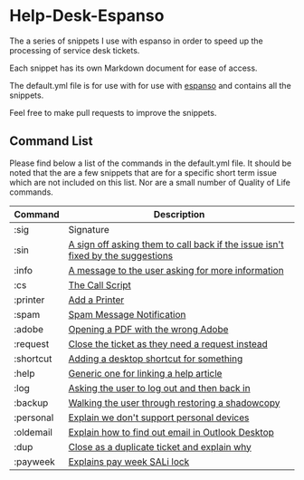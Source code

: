 # Help-Desk-Espanso

The a series of snippets I use with espanso in order to speed up the processing of service desk tickets.

Each snippet has its own Markdown document for ease of access.

The default.yml file is for use with for use with [espanso](https://espanso.org/) and contains all the snippets.

Feel free to make pull requests to improve the snippets.

## Command List

Please find below a list of the commands in the default.yml file. It should be noted that the are a few snippets that are for a specific short term issue which are not included on this list. Nor are a small number of Quality of Life commands.

Command | Description
--- | ---
:sig | Signature
:sin | [A sign off asking them to call back if the issue isn't fixed by the suggestions](https://github.com/Steven-Glasziou/Help-Desk-Espanso/blob/master/Snippets/Possibly%20Resolved.md)
:info | [A message to the user asking for more information](https://github.com/Steven-Glasziou/Help-Desk-Espanso/blob/master/Snippets/Get%20Info.md)
:cs | [The Call Script](https://github.com/Steven-Glasziou/Help-Desk-Espanso/blob/master/Snippets/Call%20Script.md)
:printer | [Add a Printer](https://github.com/Steven-Glasziou/Help-Desk-Espanso/blob/master/Snippets/Add%20Printer.md)
:spam | [Spam Message Notification](https://github.com/Steven-Glasziou/Help-Desk-Espanso/blob/master/Snippets/Add%20Printer.md)
:adobe | [Opening a PDF with the wrong Adobe](https://github.com/Steven-Glasziou/Help-Desk-Espanso/blob/master/Snippets/Adobe.md)
:request | [Close the ticket as they need a request instead](https://github.com/Steven-Glasziou/Help-Desk-Espanso/blob/master/Snippets/Request.md)
:shortcut | [Adding a desktop shortcut for something](https://github.com/Steven-Glasziou/Help-Desk-Espanso/blob/master/Snippets/Shortcut.md)
:help | [Generic one for linking a help article](https://github.com/Steven-Glasziou/Help-Desk-Espanso/blob/master/Snippets/Help.md)
:log | [Asking the user to log out and then back in](https://github.com/Steven-Glasziou/Help-Desk-Espanso/blob/master/Snippets/Logout%20to%20solve.md)
:backup | [Walking the user through restoring a shadowcopy](https://github.com/Steven-Glasziou/Help-Desk-Espanso/blob/master/Snippets/Restore%20an%20File.md)
:personal | [Explain we don't support personal devices](https://github.com/Steven-Glasziou/Help-Desk-Espanso/blob/master/Snippets/Personal%20Device.md)
:oldemail | [Explain how to find out email in Outlook Desktop](https://github.com/Steven-Glasziou/Help-Desk-Espanso/blob/master/Snippets/Old%20Email.md)
:dup | [Close as a duplicate ticket and explain why](https://github.com/Steven-Glasziou/Help-Desk-Espanso/blob/master/Snippets/Closed%20as%20a%20Duplicate.md)
:payweek | [Explains pay week SALi lock](https://github.com/Steven-Glasziou/Help-Desk-Espanso/blob/master/Snippets/Pay%20Week.md)